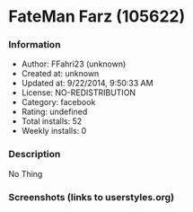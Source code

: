# FateMan Farz (105622)

### Information
- Author: FFahri23 (unknown)
- Created at: unknown
- Updated at: 9/22/2014, 9:50:33 AM
- License: NO-REDISTRIBUTION
- Category: facebook
- Rating: undefined
- Total installs: 52
- Weekly installs: 0


### Description
No Thing


### Screenshots (links to userstyles.org)



